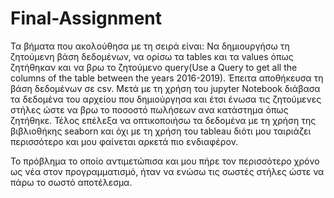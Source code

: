 # Final-Assignment
Τα βήματα που ακολούθησα με τη σειρά είναι:
Να δημιουργήσω τη ζητούμενη βάση δεδομένων, να ορίσω τα tables και τα values όπως ζητήθηκαν και να βρω το ζητούμενο query(Use a Query to get all the columns of the table between the years 2016-2019). Έπειτα αποθήκευσα τη βάση δεδομένων σε csv. Μετά με τη χρήση του jupyter Notebook διάβασα τα δεδομένα του αρχείου που δημιούργησα
και έτσι ένωσα τις ζητούμενες στήλες ώστε να βρω το ποσοστό πωλήσεων ανα κατάστημα όπως ζητήθηκε. Τέλος επέλεξα να οπτικοποιήσω τα δεδομένα με τη χρήση της βιβλιοθήκης
seaborn και όχι με τη χρήση του tableau διότι μου ταιριάζει περισσότερο και μου φαίνεται αρκετά πιο ενδιαφέρον.

Το πρόβλημα το οποίο αντιμετώπισα και μου πήρε τον περισσότερο χρόνο ως νέα στον προγραμματισμό, ήταν να ενώσω τις σωστές στήλες ώστε να πάρω το σωστό αποτέλεσμα.
